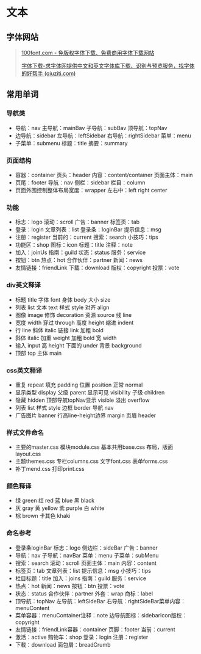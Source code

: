 # 文本

## 字体网站

> [100font.com - 免版权字体下载、免费商用字体下载网站](https://www.100font.com/)
>
> [字体下载-求字体网提供中文和英文字体库下载、识别与预览服务，找字体的好帮手 (qiuziti.com)](https://www.qiuziti.com/)

## 常用单词

### 导航类

- 导航：nav 主导航：mainBav 子导航：subBav 顶导航：topNav
- 边导航：sidebar 左导航：leftSidebar 右导航：rightSidebar 菜单：menu
- 子菜单：submenu 标题：title 摘要：summary

### 页面结构

- 容器：container 页头：header 内容：content/container 页面主体：main
- 页尾：footer 导航：nav 侧栏：sidebar 栏目：column
- 页面外围控制整体布局宽度：wrapper 左右中：left right center

### 功能

- 标志：logo 滚动：scroll 广告：banner 标签页：tab
- 登录：login 文章列表：list 登录条：loginBar 提示信息：msg
- 注册：register 当前的：current 搜索：search 小技巧：tips
- 功能区：shop 图标：icon 标题：title 注释：note
- 加入：joinUs 指南：guild 状态：status 服务：service
- 按钮：btn 热点：hot 合作伙伴：partner 新闻：news
- 友情链接：friendLink 下载：download 版权：copyright 投票：vote

### div英文释译

- 标题 title 字体 font 身体 body 大小 size
- 列表 list 文本 text 样式 style 对齐 align
- 图像 image 修饰 decoration 资源 source 线 line
- 宽度 width 穿过 through 高度 height 缩进 indent
- 行 line 斜体 italic 链接 link 加粗 bold
- 斜体 italic 加重 weight 加粗 bold 宽 width
- 输入 input 高 height 下面的 under 背景 background
- 顶部 top 主体 main

### css英文释译

- 重复 repeat 填充 padding 位置 position 正常 normal
- 显示类型 display 父级 parent 显示可见 visibility 子级 children
- 隐藏 hidden 顶部导航topNav显示 visible 溢出 overflow
- 列表 list 样式 style 边框 border 导航 nav
- 广告图片 banner 行高line-height边界 margin 页眉 header

### 样式文件命名

- 主要的master.css 模块module.css 基本共用base.css 布局，版面layout.css
- 主题themes.css 专栏columns.css 文字font.css 表单forms.css
- 补丁mend.css 打印print.css

### 颜色释译

- 绿 green 红 red 蓝 blue 黑 black
- 灰 gray 黄 yellow 紫 purple 白 white
- 棕 brown 卡其色 khaki

### 命名参考

- 登录条loginBar 标志：logo 侧边栏：sideBar 广告：banner
- 导航：nav 子导航：navBar 菜单：menu 子菜单：subMenu
- 搜索：search 滚动：scroll 页面主体：main 内容：content
- 标签页：tab 文章列表：list 提示信息：msg 小技巧：tips
- 栏目标题：title 加入：joins 指南：guild 服务：service
- 热点：hot 新闻：news 按钮：btn 投票：vote
- 状态：status 合作伙伴：partner 外套：wrap 商标：label
- 顶导航：topNav 左导航：leftSideBar 右导航：rightSideBar菜单内容：menuContent
- 菜单容器：menuContainer注释：note 边导航图标：sidebarIcon版权：copyright
- 友情链接：friendLink容器：container 页脚：footer 当前：current
- 激活：active 购物车：shop 登录：login 注册：register
- 下载：download 面包屑：breadCrumb
